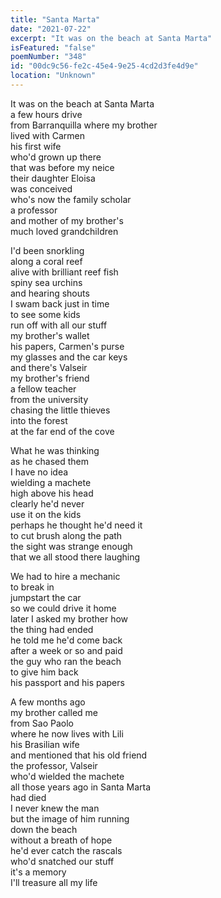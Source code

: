 ```yaml
---
title: "Santa Marta"
date: "2021-07-22"
excerpt: "It was on the beach at Santa Marta"
isFeatured: "false"
poemNumber: "348"
id: "00dc9c56-fe2c-45e4-9e25-4cd2d3fe4d9e"
location: "Unknown"
---
```


It was on the beach at Santa Marta  
a few hours drive  
from Barranquilla where my brother  
lived with Carmen  
his first wife  
who'd grown up there  
that was before my neice  
their daughter Eloisa  
was conceived  
who's now the family scholar  
a professor  
and mother of my brother's  
much loved grandchildren

I'd been snorkling  
along a coral reef  
alive with brilliant reef fish  
spiny sea urchins  
and hearing shouts  
I swam back just in time  
to see some kids  
run off with all our stuff  
my brother's wallet  
his papers, Carmen's purse  
my glasses and the car keys  
and there's Valseir  
my brother's friend  
a fellow teacher  
from the university  
chasing the little thieves  
into the forest  
at the far end of the cove

What he was thinking  
as he chased them  
I have no idea  
wielding a machete  
high above his head  
clearly he'd never  
use it on the kids  
perhaps he thought he'd need it  
to cut brush along the path  
the sight was strange enough  
that we all stood there laughing

We had to hire a mechanic  
to break in  
jumpstart the car  
so we could drive it home  
later I asked my brother how  
the thing had ended  
he told me he'd come back  
after a week or so and paid  
the guy who ran the beach  
to give him back  
his passport and his papers

A few months ago  
my brother called me  
from Sao Paolo  
where he now lives with Lili  
his Brasilian wife  
and mentioned that his old friend  
the professor, Valseir  
who'd wielded the machete  
all those years ago in Santa Marta  
had died  
I never knew the man  
but the image of him running  
down the beach  
without a breath of hope  
he'd ever catch the rascals  
who'd snatched our stuff  
it's a memory  
I'll treasure all my life
